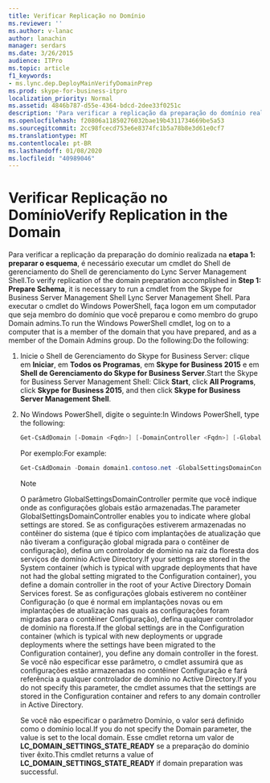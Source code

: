 ```yaml
---
title: Verificar Replicação no Domínio
ms.reviewer: ''
ms.author: v-lanac
author: lanachin
manager: serdars
ms.date: 3/26/2015
audience: ITPro
ms.topic: article
f1_keywords:
- ms.lync.dep.DeployMainVerifyDomainPrep
ms.prod: skype-for-business-itpro
localization_priority: Normal
ms.assetid: 4846b787-d55e-4364-bdcd-2dee33f0251c
description: 'Para verificar a replicação da preparação do domínio realizada na etapa 1: preparar o esquema, é necessário executar um cmdlet do Shell de gerenciamento do Shell de gerenciamento do Lync Server Management Shell. Para executar o cmdlet do Windows PowerShell, faça logon em um computador que seja membro do domínio que você preparou e como membro do grupo Domain admins. Do the following:'
ms.openlocfilehash: f20806a11850276032bae19b4311734669be5a53
ms.sourcegitcommit: 2cc98fcecd753e6e8374fc1b5a78b8e3d61e0cf7
ms.translationtype: MT
ms.contentlocale: pt-BR
ms.lasthandoff: 01/08/2020
ms.locfileid: "40989046"
---
```

# <a name="verify-replication-in-the-domain"></a><span data-ttu-id="4ad2b-105">Verificar Replicação no Domínio</span><span class="sxs-lookup"><span data-stu-id="4ad2b-105">Verify Replication in the Domain</span></span>
 
<span data-ttu-id="4ad2b-106">Para verificar a replicação da preparação do domínio realizada na **etapa 1: preparar o esquema**, é necessário executar um cmdlet do Shell de gerenciamento do Shell de gerenciamento do Lync Server Management Shell.</span><span class="sxs-lookup"><span data-stu-id="4ad2b-106">To verify replication of the domain preparation accomplished in **Step 1: Prepare Schema**, it is necessary to run a cmdlet from the Skype for Business Server Management Shell Lync Server Management Shell.</span></span> <span data-ttu-id="4ad2b-107">Para executar o cmdlet do Windows PowerShell, faça logon em um computador que seja membro do domínio que você preparou e como membro do grupo Domain admins.</span><span class="sxs-lookup"><span data-stu-id="4ad2b-107">To run the Windows PowerShell cmdlet, log on to a computer that is a member of the domain that you have prepared, and as a member of the Domain Admins group.</span></span> <span data-ttu-id="4ad2b-108">Do the following:</span><span class="sxs-lookup"><span data-stu-id="4ad2b-108">Do the following:</span></span>
  
1. <span data-ttu-id="4ad2b-109">Inicie o Shell de Gerenciamento do Skype for Business Server: clique em **Iniciar**, em **Todos os Programas**, em **Skype for Business 2015** e em **Shell de Gerenciamento do Skype for Business Server**.</span><span class="sxs-lookup"><span data-stu-id="4ad2b-109">Start the Skype for Business Server Management Shell: Click **Start**, click **All Programs**, click **Skype for Business 2015**, and then click **Skype for Business Server Management Shell**.</span></span>
    
2. <span data-ttu-id="4ad2b-110">No Windows PowerShell, digite o seguinte:</span><span class="sxs-lookup"><span data-stu-id="4ad2b-110">In Windows PowerShell, type the following:</span></span>
    
   ```PowerShell
   Get-CsAdDomain [-Domain <Fqdn>] [-DomainController <Fqdn>] [-GlobalCatalog <Fqdn>] [-GlobalSettingsDomainController <Fqdn>]
   ```

    <span data-ttu-id="4ad2b-111">Por exemplo:</span><span class="sxs-lookup"><span data-stu-id="4ad2b-111">For example:</span></span>
    
   ```PowerShell
   Get-CsAdDomain -Domain domain1.contoso.net -GlobalSettingsDomainController dc01.domain1.contoso.com
   ```

    > [!NOTE]
    > <span data-ttu-id="4ad2b-112">O parâmetro GlobalSettingsDomainController permite que você indique onde as configurações globais estão armazenadas.</span><span class="sxs-lookup"><span data-stu-id="4ad2b-112">The parameter GlobalSettingsDomainController enables you to indicate where global settings are stored.</span></span> <span data-ttu-id="4ad2b-113">Se as configurações estiverem armazenadas no contêiner do sistema (que é típico com implantações de atualização que não tiveram a configuração global migrada para o contêiner de configuração), defina um controlador de domínio na raiz da floresta dos serviços de domínio Active Directory.</span><span class="sxs-lookup"><span data-stu-id="4ad2b-113">If your settings are stored in the System container (which is typical with upgrade deployments that have not had the global setting migrated to the Configuration container), you define a domain controller in the root of your Active Directory Domain Services forest.</span></span> <span data-ttu-id="4ad2b-114">Se as configurações globais estiverem no contêiner Configuração (o que é normal em implantações novas ou em implantações de atualização nas quais as configurações foram migradas para o contêiner Configuração), defina qualquer controlador de domínio na floresta.</span><span class="sxs-lookup"><span data-stu-id="4ad2b-114">If the global settings are in the Configuration container (which is typical with new deployments or upgrade deployments where the settings have been migrated to the Configuration container), you define any domain controller in the forest.</span></span> <span data-ttu-id="4ad2b-115">Se você não especificar esse parâmetro, o cmdlet assumirá que as configurações estão armazenadas no contêiner Configuração e fará referência a qualquer controlador de domínio no Active Directory.</span><span class="sxs-lookup"><span data-stu-id="4ad2b-115">If you do not specify this parameter, the cmdlet assumes that the settings are stored in the Configuration container and refers to any domain controller in Active Directory.</span></span> 
  
    <span data-ttu-id="4ad2b-116">Se você não especificar o parâmetro Domínio, o valor será definido como o domínio local.</span><span class="sxs-lookup"><span data-stu-id="4ad2b-116">If you do not specify the Domain parameter, the value is set to the local domain.</span></span> <span data-ttu-id="4ad2b-117">Esse cmdlet retorna um valor de **LC_DOMAIN_SETTINGS_STATE_READY** se a preparação do domínio tiver êxito.</span><span class="sxs-lookup"><span data-stu-id="4ad2b-117">This cmdlet returns a value of **LC_DOMAIN_SETTINGS_STATE_READY** if domain preparation was successful.</span></span>
    

